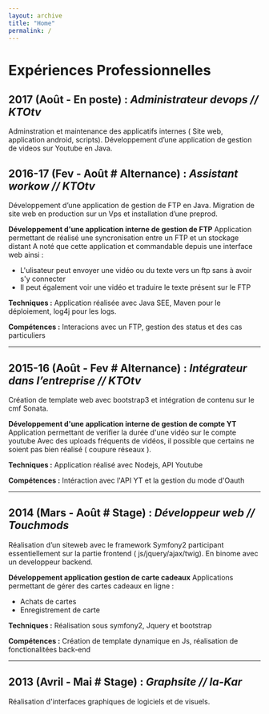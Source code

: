 ```yaml
---
layout: archive
title: "Home"
permalink: /
---
```


# Expériences Professionnelles

## 2017 (Août - En poste) : *Administrateur devops // KTOtv*
Adminstration et maintenance des applicatifs internes ( Site web, application android, scripts).
Développement d’une application de gestion de videos sur Youtube en Java.

## 2016-17 (Fev - Août # Alternance) : *Assistant workow // KTOtv*
Développement d’une application de gestion de FTP en Java.
Migration de site web en production sur un Vps et installation d’une preprod.

**Développement d'une application interne de gestion de FTP**
Application permettant de réalisé une syncronisation entre un FTP et un stockage distant
A noté que cette application et commandable depuis une interface web ainsi :
- L'ulisateur peut envoyer une vidéo ou du texte vers un ftp sans à avoir s'y connecter
- Il peut également voir une vidéo et traduire le texte présent sur le FTP

__Techniques :__ Application réalisée avec Java SEE, 
Maven pour le déploiement, log4j pour les logs.

__Compétences :__ Interacions avec un FTP, gestion des status et des cas particuliers

---

## 2015-16 (Août - Fev # Alternance) : *Intégrateur dans l’entreprise // KTOtv*
Création de template web avec bootstrap3 et intégration de contenu sur le cmf Sonata.

**Développement d'une application interne de gestion de compte YT**
Application permettant de verifier la durée d'une vidéo sur le compte youtube
Avec des uploads fréquents de vidéos, il possible que certains ne soient pas bien réalisé ( coupure réseaux ).

__Techniques :__ Application réalisé avec Nodejs, API Youtube

__Compétences :__ Intéraction avec l'API YT et la gestion du mode d'Oauth

---


## 2014 (Mars - Août # Stage) : *Développeur web // Touchmods*
Réalisation d’un siteweb avec le framework Symfony2 participant essentiellement sur la partie
frontend ( js/jquery/ajax/twig). En binome avec un developpeur backend.  

**Développement application gestion de carte cadeaux**
Applications permettant de gérer des cartes cadeaux en ligne :
- Achats de cartes
- Enregistrement de carte

__Techniques :__ Réalisation sous symfony2, Jquery et bootstrap

__Compétences :__ Création de template dynamique en Js, réalisation de fonctionalitées back-end 

---

## 2013 (Avril - Mai # Stage) : *Graphsite // Ia-Kar*
Réalisation d&#39;interfaces graphiques de logiciels et de visuels.
